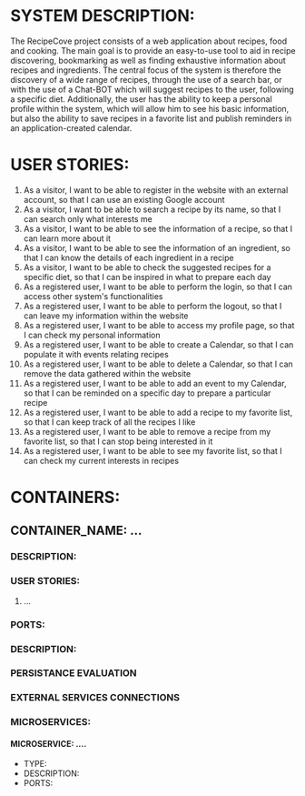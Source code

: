 # SYSTEM DESCRIPTION:

The RecipeCove project consists of a web application about recipes, food and cooking. 
The main goal is to provide an easy-to-use tool to aid in recipe discovering, bookmarking as well as finding exhaustive information about recipes and ingredients.
The central focus of the system is therefore the discovery of a wide range of recipes, through the use of a search bar, or with the use of a Chat-BOT which will suggest recipes to the user, following a specific diet.
Additionally, the user has the ability to keep a personal profile within the system, which will allow him to see his basic information, but also the ability to save recipes in a favorite list and publish reminders in an application-created calendar.

# USER STORIES:

1) As a visitor, I want to be able to register in the website with an external account, so that I can use an existing Google account
2) As a visitor, I want to be able to search a recipe by its name, so that I can search only what interests me
3) As a visitor, I want to be able to see the information of a recipe, so that I can learn more about it
4) As a visitor, I want to be able to see the information of an ingredient, so that I can know the details of each ingredient in a recipe
5) As a visitor, I want to be able to check the suggested recipes for a specific diet, so that I can be inspired in what to prepare each day
6) As a registered user, I want to be able to perform the login, so that I can access other system's functionalities
7) As a registered user, I want to be able to perform the logout, so that I can leave my information within the website
8) As a registered user, I want to be able to access my profile page, so that I can check my personal information
9) As a registered user, I want to be able to create a Calendar, so that I can populate it with events relating recipes 
10) As a registered user, I want to be able to delete a Calendar, so that I can remove the data gathered within the website 
11) As a registered user, I want to be able to add an event to my Calendar, so that I can be reminded on a specific day to prepare a particular recipe
12) As a registered user, I want to be able to add a recipe to my favorite list, so that I can keep track of all the recipes I like 
13) As a registered user, I want to be able to remove a recipe from my favorite list, so that I can stop being interested in it
14) As a registered user, I want to be able to see my favorite list, so that I can check my current interests in recipes 


# CONTAINERS:

## CONTAINER_NAME: ...

### DESCRIPTION: 


### USER STORIES:
1) ...


### PORTS: 


### DESCRIPTION:


### PERSISTANCE EVALUATION


### EXTERNAL SERVICES CONNECTIONS


### MICROSERVICES:

#### MICROSERVICE: ....
- TYPE: 
- DESCRIPTION: 
- PORTS: 


